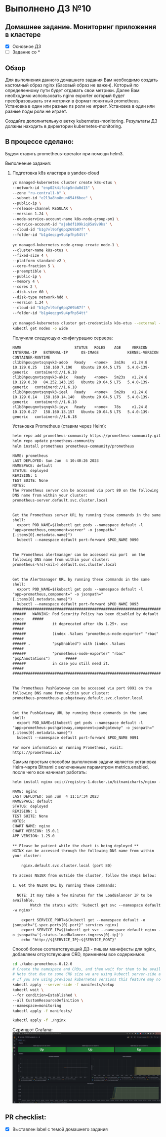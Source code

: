 # Выполнено ДЗ №10 
## Домашнее задание. Мониторинг приложения в кластере

 - [x] Основное ДЗ
 - [ ] Задание со *

## Обзор

Для выполнения данного домашнего задания Вам необходимо создать кастомный образ nginx (Базовый образ не важен). Который
по определенному пути будет отдавать свои метрики. Далее Вам необходимо использовать nginx exporter который будет 
преобразовывать эти метрики в формат понятный prometheus. Установка в один или разные ns роли не играет. Установка в 
один или разные поды роли не играет.

Создайте дополнительную ветку kubernetes-monitoring. Результаты ДЗ должны находить в директории kubernetes-monitoring.

## В процессе сделано:

Будем ставить prometheus-operator при помощи helm3.

Выполнение задания:
1. Подготовка k8s кластера в yandex-cloud
    ```bash
    yc managed-kubernetes cluster create k8s-otus \
    --network-id "enp02k4ifo4p5ndu0d15" \
    --zone "ru-central1-b" \
    --subnet-id "e2l3a8ho8nun654f6bee" \
    --public-ip \
    --release-channel REGULAR \
    --version 1.24 \
    --node-service-account-name k8s-node-group-pm1 \
    --service-account-id "ajebdf109kiq85a9v9ks" \
    --cloud-id "b1g7vl9ofg6pq269b87f" \
    --folder-id "b1g4eqcgv9u4pfhp54tt"
   
    yc managed-kubernetes node-group create node-1 \
    --cluster-name k8s-otus \
    --fixed-size 4 \
    --platform standard-v2 \
    --core-fraction 5 \
    --preemptible \
    --public-ip \
    --memory 4 \
    --cores 2 \
    --disk-size 60 \
    --disk-type network-hdd \
    --version 1.24 \
    --cloud-id "b1g7vl9ofg6pq269b87f" \
    --folder-id "b1g4eqcgv9u4pfhp54tt"
   
    yc managed-kubernetes cluster get-credentials k8s-otus --external --force --folder-id b1g4eqcgv9u4pfhp54tt
    kubectl get nodes -o wide
    ```
   Получили следующую конфигурацию сервера:
   ```text
   NAME                        STATUS   ROLES    AGE     VERSION   INTERNAL-IP   EXTERNAL-IP      OS-IMAGE             KERNEL-VERSION      CONTAINER-RUNTIME
   cl1b8hpouqnvtsqnqvk3-adob   Ready    <none>   2m19s   v1.24.8   10.129.0.25   158.160.7.190    Ubuntu 20.04.5 LTS   5.4.0-139-generic   containerd://1.6.18
   cl1b8hpouqnvtsqnqvk3-akix   Ready    <none>   5m23s   v1.24.8   10.129.0.38   84.252.143.195   Ubuntu 20.04.5 LTS   5.4.0-139-generic   containerd://1.6.18
   cl1b8hpouqnvtsqnqvk3-iqel   Ready    <none>   5m20s   v1.24.8   10.129.0.14   158.160.14.140   Ubuntu 20.04.5 LTS   5.4.0-139-generic   containerd://1.6.18
   cl1b8hpouqnvtsqnqvk3-iqyx   Ready    <none>   78s     v1.24.8   10.129.0.27   158.160.13.157   Ubuntu 20.04.5 LTS   5.4.0-139-generic   containerd://1.6.18
   ```
   Установка Prometheus (ставим через Helm):
   ```bash
   helm repo add prometheus-community https://prometheus-community.github.io/helm-charts
   helm repo update prometheus-community
   helm install prometheus prometheus-community/prometheus
   ```
   ```text
   NAME: prometheus
   LAST DEPLOYED: Sun Jun  4 10:40:26 2023
   NAMESPACE: default
   STATUS: deployed
   REVISION: 1
   TEST SUITE: None
   NOTES:
   The Prometheus server can be accessed via port 80 on the following DNS name from within your cluster:
   prometheus-server.default.svc.cluster.local
   
   
   Get the Prometheus server URL by running these commands in the same shell:
     export POD_NAME=$(kubectl get pods --namespace default -l "app=prometheus,component=server" -o jsonpath="{.items[0].metadata.name}")
     kubectl --namespace default port-forward $POD_NAME 9090
   
   
   The Prometheus alertmanager can be accessed via port  on the following DNS name from within your cluster:
   prometheus-%!s(<nil>).default.svc.cluster.local
   
   
   Get the Alertmanager URL by running these commands in the same shell:
     export POD_NAME=$(kubectl get pods --namespace default -l "app=prometheus,component=" -o jsonpath="{.items[0].metadata.name}")
     kubectl --namespace default port-forward $POD_NAME 9093
   #################################################################################
   ######   WARNING: Pod Security Policy has been disabled by default since    #####
   ######            it deprecated after k8s 1.25+. use                        #####
   ######            (index .Values "prometheus-node-exporter" "rbac"          #####
   ###### .          "pspEnabled") with (index .Values                         #####
   ######            "prometheus-node-exporter" "rbac" "pspAnnotations")       #####
   ######            in case you still need it.                                #####
   #################################################################################
   
   
   The Prometheus PushGateway can be accessed via port 9091 on the following DNS name from within your cluster:
   prometheus-prometheus-pushgateway.default.svc.cluster.local
   
   
   Get the PushGateway URL by running these commands in the same shell:
     export POD_NAME=$(kubectl get pods --namespace default -l "app=prometheus-pushgateway,component=pushgateway" -o jsonpath="{.items[0].metadata.name}")
     kubectl --namespace default port-forward $POD_NAME 9091
   
   For more information on running Prometheus, visit:
   https://prometheus.io/
   ```
   Самым простым способом выполнения задачи является установка Helm-чарта Bitnami с включенным параметром 
   metrics.enabled, после чего все начинает работать:
   ```bash
   helm install nginx oci://registry-1.docker.io/bitnamicharts/nginx --set metrics.enabled=true
   ```
   ```text
   NAME: nginx
   LAST DEPLOYED: Sun Jun  4 11:17:34 2023
   NAMESPACE: default
   STATUS: deployed
   REVISION: 1
   TEST SUITE: None
   NOTES:
   CHART NAME: nginx
   CHART VERSION: 15.0.1
   APP VERSION: 1.25.0
   
   ** Please be patient while the chart is being deployed **
   NGINX can be accessed through the following DNS name from within your cluster:
   
       nginx.default.svc.cluster.local (port 80)
   
   To access NGINX from outside the cluster, follow the steps below:
   
   1. Get the NGINX URL by running these commands:
   
     NOTE: It may take a few minutes for the LoadBalancer IP to be available.
           Watch the status with: 'kubectl get svc --namespace default -w nginx'
   
       export SERVICE_PORT=$(kubectl get --namespace default -o jsonpath="{.spec.ports[0].port}" services nginx)
       export SERVICE_IP=$(kubectl get svc --namespace default nginx -o jsonpath='{.status.loadBalancer.ingress[0].ip}')
       echo "http://${SERVICE_IP}:${SERVICE_PORT}"
   ```
   Способ более соответствующий ДЗ - пишем манифесты для nginx, добавляем отсутствующие CRD, применяем все содержимое:
   ```bash
   cd ./kube-prometheus-0.12.0
   # Create the namespace and CRDs, and then wait for them to be available before creating the remaining resources
   # Note that due to some CRD size we are using kubectl server-side apply feature which is generally available since kubernetes 1.22.
   # If you are using previous kubernetes versions this feature may not be available and you would need to use kubectl create instead.
   kubectl apply --server-side -f manifests/setup
   kubectl wait \
   --for condition=Established \
   --all CustomResourceDefinition \
   --namespace=monitoring
   kubectl apply -f manifests/
   ```
   ```bash
   kubectl apply -f ./nginx
   ```
   Скриншот Grafana:
   ![img.png](img.png)

## PR checklist:
 - [x] Выставлен label с темой домашнего задания
